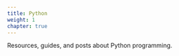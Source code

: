 ```yaml
---
title: Python
weight: 1
chapter: true
---
```


Resources, guides, and posts about Python programming.